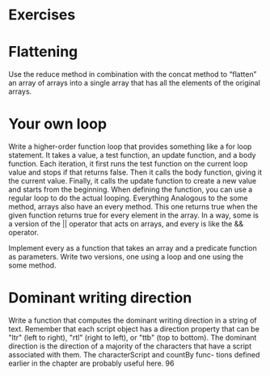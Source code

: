 # Exercises

# Flattening

Use the reduce method in combination with the concat method to “flatten”
an array of arrays into a single array that has all the elements of the original
arrays.

# Your own loop

Write a higher-order function loop that provides something like a for loop
statement. It takes a value, a test function, an update function, and a body
function. Each iteration, it first runs the test function on the current loop value
and stops if that returns false. Then it calls the body function, giving it the
current value. Finally, it calls the update function to create a new value and
starts from the beginning. When defining the function, you can use a regular loop to do the actual
looping. Everything Analogous to the some method, arrays also have an every method. This one
returns true when the given function returns true for every element in the array.
In a way, some is a version of the || operator that acts on arrays, and every is
like the && operator.

Implement every as a function that takes an array and a predicate function
as parameters. Write two versions, one using a loop and one using the some
method.

# Dominant writing direction

Write a function that computes the dominant writing direction in a string of
text. Remember that each script object has a direction property that can be
"ltr" (left to right), "rtl" (right to left), or "ttb" (top to bottom).
The dominant direction is the direction of a majority of the characters that
have a script associated with them. The characterScript and countBy func-
tions defined earlier in the chapter are probably useful here.
96
